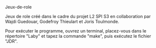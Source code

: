 Jeux-de-role

Jeux de role créé dans le cadre du projet L2 SPI S3 en collaboration par Wajdi Guedouar, Godefroy Thieulart et Joris Toulmonde.

Pour exécuter le programme, ouvrez un terminal, placez-vous dans le répertoire "Laby" et tapez la commande "make", puis exécutez le fichier "JDR".



